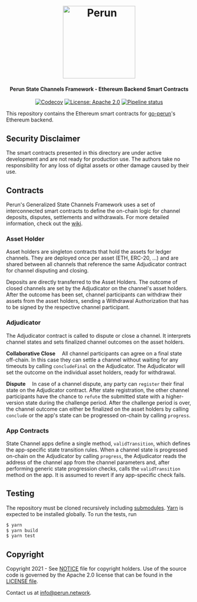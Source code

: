 <h1 align="center"><br>
  <a href="https://perun.network/"><img src=".assets/logo.png" alt="Perun" width="196"></a>
<br></h1>

<h4 align="center">Perun State Channels Framework - Ethereum Backend Smart Contracts</h4>

<p align="center">
  <a href="https://codecov.io/gh/hyperledger-labs/perun-eth-contracts"><img src="https://codecov.io/gh/hyperledger-labs/perun-eth-contracts/branch/master/graph/badge.svg?token=QXZH8MKQG5" alt="Codecov"></a>
  <a href="https://www.apache.org/licenses/LICENSE-2.0.txt"><img src="https://img.shields.io/badge/license-Apache%202-blue" alt="License: Apache 2.0"></a>
  <a href="https://github.com/hyperledger-labs/perun-eth-contracts/actions/workflows/ci.yml"><img src="https://github.com/hyperledger-labs/perun-eth-contracts/actions/workflows/ci.yml/badge.svg" alt="Pipeline status"></a>
</p>

This repository contains the Ethereum smart contracts for [go-perun](https://github.com/perun-network/go-perun)'s Ethereum backend.

## Security Disclaimer
The smart contracts presented in this directory are under active development and are not ready for production use.
The authors take no responsibility for any loss of digital assets or other damage caused by their use.

## Contracts
Perun's Generalized State Channels Framework uses a set of interconnected smart contracts to define the on-chain logic for channel deposits, disputes, settlements and withdrawals.
For more detailed information, check out the [wiki](https://github.com/perun-network/contracts-eth/wiki).

### Asset Holder
Asset holders are singleton contracts that hold the assets for ledger channels.
They are deployed once per asset (ETH, ERC-20, ...) and are shared between all channels that reference the same Adjudicator contract for channel disputing and closing.

Deposits are directly transferred to the Asset Holders.
The outcome of closed channels are set by the Adjudicator on the channel's asset holders.
After the outcome has been set, channel participants can withdraw their assets from the asset holders, sending a Withdrawal Authorization that has to be signed by the respective channel participant.

### Adjudicator
The Adjudicator contract is called to dispute or close a channel.
It interprets channel states and sets finalized channel outcomes on the asset holders.

**Collaborative Close**&emsp;
All channel participants can agree on a final state off-chain.
In this case they can settle a channel without waiting for any timeouts by calling `concludeFinal` on the Adjudicator.
The Adjudicator will set the outcome on the individual asset holders, ready for withdrawal.

**Dispute**&emsp;
In case of a channel dispute, any party can `register` their final state on the Adjudicator contract.
After state registration, the other channel participants have the chance to `refute` the submitted state with a higher-version state during the challenge period.
After the challenge period is over, the channel outcome can either be finalized on the asset holders by calling `conclude` or the app's state can be progressed on-chain by calling `progress`.

### App Contracts
State Channel apps define a single method, `validTransition`, which defines the app-specific state transition rules.
When a channel state is progressed on-chain on the Adjudicator by calling `progress`, the Adjudicator reads the address of the channel app from the channel parameters and, after performing generic state progression checks, calls the `validTransition` method on the app.
It is assumed to revert if any app-specific check fails.

## Testing
The repository must be cloned recursively including [submodules](https://git-scm.com/book/en/v2/Git-Tools-Submodules).
[Yarn](https://yarnpkg.com) is expected to be installed globally.
To run the tests, run
```sh
$ yarn
$ yarn build
$ yarn test
```

## Copyright
Copyright 2021 - See [NOTICE](NOTICE) file for copyright holders.
Use of the source code is governed by the Apache 2.0 license that can be found in the [LICENSE file](LICENSE).

Contact us at [info@perun.network](mailto:info@perun.network).
